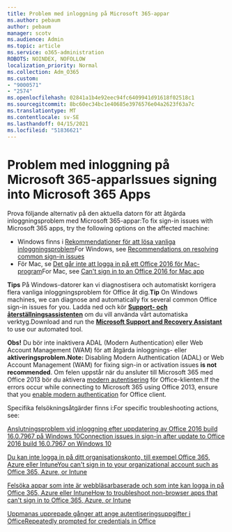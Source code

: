 ```yaml
---
title: Problem med inloggning på Microsoft 365-appar
ms.author: pebaum
author: pebaum
manager: scotv
ms.audience: Admin
ms.topic: article
ms.service: o365-administration
ROBOTS: NOINDEX, NOFOLLOW
localization_priority: Normal
ms.collection: Adm_O365
ms.custom:
- "9000571"
- "2574"
ms.openlocfilehash: 02841a1b4e92eec94fc6409941d91618f02518c1
ms.sourcegitcommit: 8bc60ec34bc1e40685e3976576e04a2623f63a7c
ms.translationtype: MT
ms.contentlocale: sv-SE
ms.lasthandoff: 04/15/2021
ms.locfileid: "51836621"
---
```

# <a name="issues-signing-into-microsoft-365-apps"></a><span data-ttu-id="3e369-102">Problem med inloggning på Microsoft 365-appar</span><span class="sxs-lookup"><span data-stu-id="3e369-102">Issues signing into Microsoft 365 Apps</span></span>

<span data-ttu-id="3e369-103">Prova följande alternativ på den aktuella datorn för att åtgärda inloggningsproblem med Microsoft 365-appar:</span><span class="sxs-lookup"><span data-stu-id="3e369-103">To fix sign-in issues with Microsoft 365 apps, try the following options on the affected machine:</span></span>  

- <span data-ttu-id="3e369-104">Windows finns i [Rekommendationer för att lösa vanliga inloggningsproblem](https://docs.microsoft.com/office365/troubleshoot/administration/disabling-adal-wam-not-recommended#recommendations-on-resolving-common-sign-in-issues)</span><span class="sxs-lookup"><span data-stu-id="3e369-104">For Windows, see [Recommendations on resolving common sign-in issues](https://docs.microsoft.com/office365/troubleshoot/administration/disabling-adal-wam-not-recommended#recommendations-on-resolving-common-sign-in-issues)</span></span>
- <span data-ttu-id="3e369-105">För Mac, se  [Det går inte att logga in på ett Office 2016 för Mac-program](https://docs.microsoft.com/office365/troubleshoot/authentication/sign-in-to-office-2016-for-mac-fail)</span><span class="sxs-lookup"><span data-stu-id="3e369-105">For Mac, see  [Can't sign in to an Office 2016 for Mac app](https://docs.microsoft.com/office365/troubleshoot/authentication/sign-in-to-office-2016-for-mac-fail)</span></span>

<span data-ttu-id="3e369-106">**Tips** På Windows-datorer kan vi diagnostisera och automatiskt korrigera flera vanliga inloggningsproblem för Office åt dig.</span><span class="sxs-lookup"><span data-stu-id="3e369-106">**Tip** On Windows machines, we can diagnose and automatically fix several common Office sign-in issues for you.</span></span> <span data-ttu-id="3e369-107">Ladda ned och kör **[Support- och återställningsassistenten](https://aka.ms/SaRA-OfficeSignInScenario)** om du vill använda vårt automatiska verktyg.</span><span class="sxs-lookup"><span data-stu-id="3e369-107">Download and run the  **[Microsoft Support and Recovery Assistant](https://aka.ms/SaRA-OfficeSignInScenario)** to use our automated tool.</span></span>

<span data-ttu-id="3e369-108">**Obs!** Du bör inte inaktivera ADAL (Modern Authentication) eller Web Account Management (WAM) för att åtgärda inloggnings- eller **aktiveringsproblem.**</span><span class="sxs-lookup"><span data-stu-id="3e369-108">**Note:** Disabling Modern Authentication (ADAL) or Web Account Management (WAM) for fixing sign-in or activation issues  **is not recommended**.</span></span> <span data-ttu-id="3e369-109">Om felen uppstår när du ansluter till Microsoft 365 med Office 2013 bör du aktivera [modern autentisering](https://docs.microsoft.com/microsoft-365/admin/security-and-compliance/enable-modern-authentication)  för Office-klienten.</span><span class="sxs-lookup"><span data-stu-id="3e369-109">If the errors occur while connecting to Microsoft 365 using Office 2013, ensure that you [enable modern authentication](https://docs.microsoft.com/microsoft-365/admin/security-and-compliance/enable-modern-authentication)  for Office client.</span></span>

<span data-ttu-id="3e369-110">Specifika felsökningsåtgärder finns i:</span><span class="sxs-lookup"><span data-stu-id="3e369-110">For specific troubleshooting actions, see:</span></span>

[<span data-ttu-id="3e369-111">Anslutningsproblem vid inloggning efter uppdatering av Office 2016 build 16.0.7967 på Windows 10</span><span class="sxs-lookup"><span data-stu-id="3e369-111">Connection issues in sign-in after update to Office 2016 build 16.0.7967 on Windows 10</span></span>](https://docs.microsoft.com/office365/troubleshoot/administration/connection-issue-when-sign-in-office-2016)  

[<span data-ttu-id="3e369-112">Du kan inte logga in på ditt organisationskonto, till exempel Office 365, Azure eller Intune</span><span class="sxs-lookup"><span data-stu-id="3e369-112">You can't sign in to your organizational account such as Office 365, Azure, or Intune</span></span>](https://docs.microsoft.com/office365/troubleshoot/authentication/sign-in-to-office-365-azure-intune)

[<span data-ttu-id="3e369-113">Felsöka appar som inte är webbläsarbaserade och som inte kan logga in på Office 365, Azure eller Intune</span><span class="sxs-lookup"><span data-stu-id="3e369-113">How to troubleshoot non-browser apps that can't sign in to Office 365, Azure, or Intune</span></span>](https://support.office.com/article/how-to-troubleshoot-non-browser-apps-that-can-t-sign-in-to-office-365-azure-or-intune-3ba1b268-66f6-462c-b0e5-070f5c2603c1?ui=en-US&rs=en-US&ad=US)

[<span data-ttu-id="3e369-114">Uppmanas upprepade gånger att ange autentiseringsuppgifter i Office</span><span class="sxs-lookup"><span data-stu-id="3e369-114">Repeatedly prompted for credentials in Office</span></span>](https://docs.microsoft.com/office365/troubleshoot/authentication/access-denied-when-connect-to-office-365)